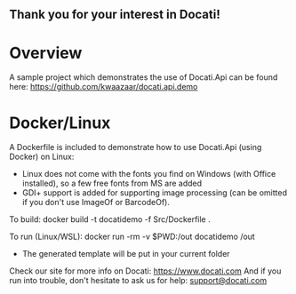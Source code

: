﻿Thank you for your interest in Docati!
--------------------------------------

# Overview
A sample project which demonstrates the use of Docati.Api can be found here: https://github.com/kwaazaar/docati.api.demo

# Docker/Linux
A Dockerfile is included to demonstrate how to use Docati.Api (using Docker) on Linux:
- Linux does not come with the fonts you find on Windows (with Office installed), so a few free fonts from MS are added
- GDI+ support is added for supporting image processing (can be omitted if you don't use ImageOf or BarcodeOf).

To build: docker build -t docatidemo -f Src/Dockerfile .

To run (Linux/WSL): docker run -rm -v $PWD:/out docatidemo /out
- The generated template will be put in your current folder

Check our site for more info on Docati: https://www.docati.com
And if you run into trouble, don't hesitate to ask us for help: support@docati.com
